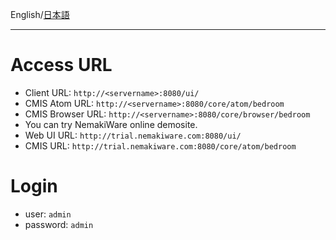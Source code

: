 English/[日本語](https://github.com/aegif/NemakiWare/wiki/Home%EF%BC%88%E6%97%A5%E6%9C%AC%E8%AA%9E%EF%BC%89)
***

# Access URL
* Client URL: `http://<servername>:8080/ui/`
* CMIS Atom URL: `http://<servername>:8080/core/atom/bedroom`
* CMIS Browser URL: `http://<servername>:8080/core/browser/bedroom`
*  You can try NemakiWare online demosite.
  * Web UI URL:  `http://trial.nemakiware.com:8080/ui/` 
  * CMIS URL: `http://trial.nemakiware.com:8080/core/atom/bedroom`

# Login
* user: `admin`
* password: `admin`
